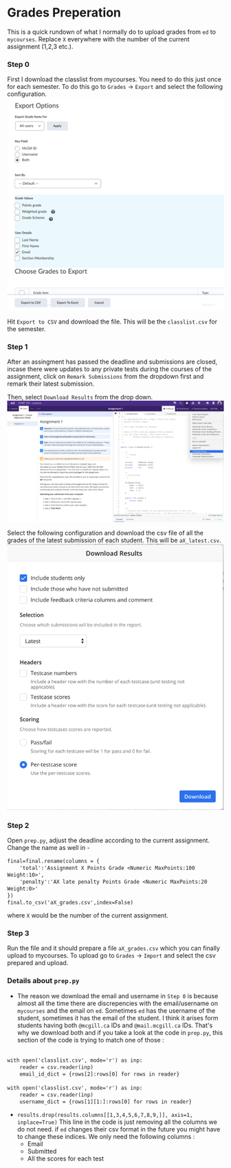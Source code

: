 # Grades Preperation

This is a quick rundown of what I normally do to upload grades from `ed` to `mycourses`. Replace `X` everywhere with the number of the current assignment (1,2,3 etc.).

### Step 0
First I download the classlist from mycourses. You need to do this just once for each semester. To do this go to 
`Grades` -> `Export` and select the following configuration. ![classlist config](classlist_config.png)

Hit `Export to CSV` and download the file. This will be the `classlist.csv` for the semester.

### Step 1
After an assingment has passed the deadline and submissions are closed, incase there were updates to any private tests during the courses of the assignment, click on `Remark Submissions` from the dropdown first and remark their latest submission. 

Then, select `Download Results` from the drop down. ![download](download.png)

Select the following configuration and download the csv file of all the grades of the latest submission of each student. This will be `aX_latest.csv`. 
![download config](download_config.png)

### Step 2
Open `prep.py`, adjust the deadline according to the current assignment. Change the name as well in - 

```
final=final.rename(columns = {
    'total':'Assignment X Points Grade <Numeric MaxPoints:100 Weight:10>',
    'penalty':'AX late penalty Points Grade <Numeric MaxPoints:20 Weight:0>'
})
final.to_csv('aX_grades.csv',index=False)
```

where `X` would be the number of the current assignment.

### Step 3
Run the file and it should prepare a file `aX_grades.csv` which you can finally upload to mycourses. To upload go to `Grades` -> `Import` and select the csv prepared and upload.

### Details about `prep.py`

- The reason we download the email and username in `Step 0` is because almost all the time there are discrepencies with the email/username on `mycourses` and the email on `ed`. Sometimes `ed` has the username of the student, sometimes it has the email of the student. I think it arises form students having both `@mcgill.ca` IDs and `@mail.mcgill.ca` IDs. That's why we download both and if you take a look at the code in `prep.py`, this section of the code is trying to match one of those :

```

with open('classlist.csv', mode='r') as inp:
    reader = csv.reader(inp)
    email_id_dict = {rows[2]:rows[0] for rows in reader}

with open('classlist.csv', mode='r') as inp:
    reader = csv.reader(inp)
    username_dict = {rows[1][1:]:rows[0] for rows in reader}

```
- `results.drop(results.columns[[1,3,4,5,6,7,8,9,]], axis=1, inplace=True)`
This line in the code is just removing all the columns we do not need. if `ed` changes their csv format in the future you might have to change these indices. We only need the following columns :
    - Email
    - Submitted
    - All the scores for each test